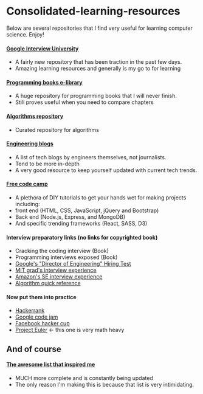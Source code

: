 # Consolidated-learning-resources

Below are several repositories that I find very useful for learning computer science. Enjoy!

#### [Google Interview University](https://github.com/jwasham/google-interview-university)

 - A fairly new repository that has been traction in the past few days.
 - Amazing learning resources and generally is my go to for learning
 

#### [Programming books e-library](https://github.com/vhf/free-programming-books/blob/master/free-programming-books.md)
 
 - A huge repository for programming books that I will never finish.
 - Still proves useful when you need to compare chapters

#### [Algorithms repository](https://github.com/tayllan/awesome-algorithms)
- Curated repository for algorithms


#### [Engineering blogs](https://github.com/kilimchoi/engineering-blogs)

- A list of tech blogs by engineers themselves, not journalists.
- Tend to be more in-depth 
- A very good resource to keep yourself updated with current tech trends.
 

#### [Free code camp](https://github.com/FreeCodeCamp/FreeCodeCamp)

- A plethora of DIY tutorials to get your hands wet for making projects including:
- front end (HTML, CSS, JavaScript, jQuery and Bootstrap)
- Back end (Node.js, Express, and MongoDB)
- And specific trending frameworks (React, SASS, D3)
 
#### Interview preparatory links (no links for copyrighted book)

- Cracking the coding interview (Book)
- Programming interviews exposed (Book)
- [Google's "Director of Engineering" Hiring Test](http://www.gwan.com/blog/20160405.html)
- [MIT grad's interview experience](http://kelukelu.me/interview/index.html)
- [Amazon's SE interview experience](http://sobit.me/2016/07/08/amazon-software-engineer-interview/)
- [Algorithm quick reference](https://gist.github.com/TSiege/cbb0507082bb18ff7e4b)

#### Now put them into practice
- [Hackerrank](https://www.hackerrank.com/)
- [Google code jam](https://code.google.com/codejam/)
- [Facebook hacker cup](https://www.facebook.com/hackercup/)
- [Project Euler](https://projecteuler.net/) <- this one is very math heavy


## And of course

#### [The awesome list that inspired me](https://github.com/sindresorhus/awesome)
- MUCH more complete and is constantly being updated
- The only reason I'm making this is because that list is very intimidating.
 
